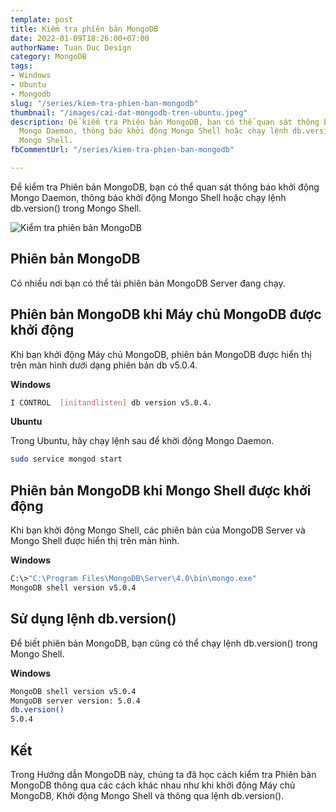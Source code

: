 ```yaml
---
template: post
title: Kiểm tra phiên bản MongoDB
date: 2022-01-09T18:26:00+07:00
authorName: Tuan Duc Design
category: MongoDB
tags:
- Windows
- Ubuntu
- Mongodb
slug: "/series/kiem-tra-phien-ban-mongodb"
thumbnail: "/images/cai-dat-mongodb-tren-ubuntu.jpeg"
description: Để kiểm tra Phiên bản MongoDB, bạn có thể quan sát thông báo khởi động
  Mongo Daemon, thông báo khởi động Mongo Shell hoặc chạy lệnh db.version() trong
  Mongo Shell.
fbCommentUrl: "/series/kiem-tra-phien-ban-mongodb"

---
```

Để kiểm tra Phiên bản MongoDB, bạn có thể quan sát thông báo khởi động Mongo Daemon, thông báo khởi động Mongo Shell hoặc chạy lệnh db.version() trong Mongo Shell.

![Kiểm tra phiên bản MongoDB](/images/cai-dat-mongodb-tren-ubuntu.jpeg)

## Phiên bản MongoDB

Có nhiều nơi bạn có thể tải phiên bản MongoDB Server đang chạy.

## Phiên bản MongoDB khi Máy chủ MongoDB được khởi động

Khi bạn khởi động Máy chủ MongoDB, phiên bản MongoDB được hiển thị trên màn hình dưới dạng phiên bản db v5.0.4.

**Windows**

```bash
I CONTROL  [initandlisten] db version v5.0.4.
```

**Ubuntu**

Trong Ubuntu, hãy chạy lệnh sau để khởi động Mongo Daemon.

```bash
sudo service mongod start
```

## Phiên bản MongoDB khi Mongo Shell được khởi động

Khi bạn khởi động Mongo Shell, các phiên bản của MongoDB Server và Mongo Shell được hiển thị trên màn hình.

**Windows**

```bash
C:\>"C:\Program Files\MongoDB\Server\4.0\bin\mongo.exe"
MongoDB shell version v5.0.4
```

## Sử dụng lệnh db.version()

Để biết phiên bản MongoDB, bạn cũng có thể chạy lệnh db.version() trong Mongo Shell.

**Windows**

```bash
MongoDB shell version v5.0.4
MongoDB server version: 5.0.4
db.version()
5.0.4
```

## Kết

Trong Hướng dẫn MongoDB này, chúng ta đã học cách kiểm tra Phiên bản MongoDB thông qua các cách khác nhau như khi khởi động Máy chủ MongoDB, Khởi động Mongo Shell và thông qua lệnh db.version().